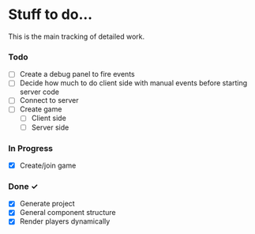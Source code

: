 # Stuff to do...

This is the main tracking of detailed work.

### Todo

- [ ] Create a debug panel to fire events
- [ ] Decide how much to do client side with manual events before starting server code
- [ ] Connect to server
- [ ] Create game
  - [ ] Client side
  - [ ] Server side

### In Progress

- [x] Create/join game

### Done ✓

- [x] Generate project
- [x] General component structure
- [x] Render players dynamically